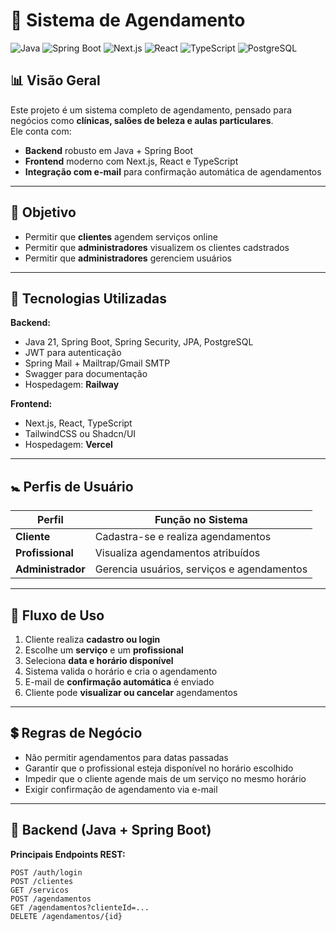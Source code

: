 # 📅 Sistema de Agendamento

![Java](https://img.shields.io/badge/Java_21-ED8B00?style=for-the-badge&logo=java&logoColor=white)
![Spring Boot](https://img.shields.io/badge/Spring_Boot-6DB33F?style=for-the-badge&logo=springboot&logoColor=white)
![Next.js](https://img.shields.io/badge/Next.js-000000?style=for-the-badge&logo=nextdotjs&logoColor=white)
![React](https://img.shields.io/badge/React-20232A?style=for-the-badge&logo=react&logoColor=61DAFB)
![TypeScript](https://img.shields.io/badge/TypeScript-007ACC?style=for-the-badge&logo=typescript&logoColor=white)
![PostgreSQL](https://img.shields.io/badge/PostgreSQL-316192?style=for-the-badge&logo=postgresql&logoColor=white)

## 📊 Visão Geral  
Este projeto é um sistema completo de agendamento, pensado para negócios como **clínicas, salões de beleza e aulas particulares**.  
Ele conta com:  
- **Backend** robusto em Java + Spring Boot  
- **Frontend** moderno com Next.js, React e TypeScript  
- **Integração com e-mail** para confirmação automática de agendamentos  

---

## 📌 Objetivo  
- Permitir que **clientes** agendem serviços online  
- Permitir que **administradores** visualizem os clientes cadstrados  
- Permitir que **administradores** gerenciem usuários

---

## 🔧 Tecnologias Utilizadas  

**Backend:**  
- Java 21, Spring Boot, Spring Security, JPA, PostgreSQL  
- JWT para autenticação  
- Spring Mail + Mailtrap/Gmail SMTP  
- Swagger para documentação  
- Hospedagem: **Railway**  

**Frontend:**  
- Next.js, React, TypeScript  
- TailwindCSS ou Shadcn/UI  
- Hospedagem: **Vercel**  

---

## 🚼 Perfis de Usuário  
| Perfil         | Função no Sistema |
|----------------|------------------|
| **Cliente**    | Cadastra-se e realiza agendamentos |
| **Profissional** | Visualiza agendamentos atribuídos |
| **Administrador** | Gerencia usuários, serviços e agendamentos |

---

## 🔄 Fluxo de Uso  
1. Cliente realiza **cadastro ou login**  
2. Escolhe um **serviço** e um **profissional**  
3. Seleciona **data e horário disponível**  
4. Sistema valida o horário e cria o agendamento  
5. E-mail de **confirmação automática** é enviado  
6. Cliente pode **visualizar ou cancelar** agendamentos  

---

## 💲 Regras de Negócio  
- Não permitir agendamentos para datas passadas  
- Garantir que o profissional esteja disponível no horário escolhido  
- Impedir que o cliente agende mais de um serviço no mesmo horário  
- Exigir confirmação de agendamento via e-mail  

---

## 🔹 Backend (Java + Spring Boot)  
**Principais Endpoints REST:**  
```http
POST /auth/login
POST /clientes
GET /servicos
POST /agendamentos
GET /agendamentos?clienteId=...
DELETE /agendamentos/{id}
